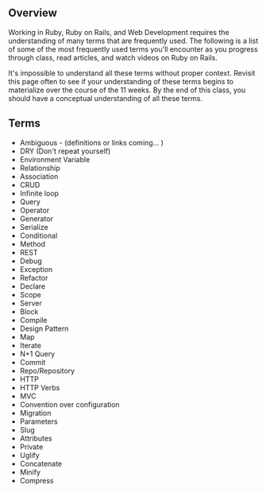 

## Overview

Working in Ruby, Ruby on Rails, and Web Development requires the understanding of many
terms that are frequently used.  The following is a list of some of the most
frequently used terms you'll encounter as you progress through class, read
articles, and watch videos on Ruby on Rails. 

It's impossible to understand all these terms without proper context.  Revisit
this page often to see if your understanding of these terms begins to
materialize over the course of the 11 weeks.  By the end of this class, you
should have a conceptual understanding of all these terms. 


## Terms
*   Ambiguous - (definitions or links coming... )
*   DRY (Don't repeat yourself)
*   Environment Variable
*   Relationship
*   Association
*   CRUD
*   Infinite loop
*   Query
*   Operator
*   Generator
*   Serialize
*   Conditional
*   Method
*   REST
*   Debug
*   Exception
*   Refactor
*   Declare
*   Scope
*   Server
*   Block
*   Compile
*   Design Pattern
*   Map
*   Iterate
*   N+1 Query
*   Commit
*   Repo/Repository
*   HTTP
*   HTTP Verbs
*   MVC
*   Convention over configuration
*   Migration
*   Parameters
*   Slug
*   Attributes
*   Private
*   Uglify
*   Concatenate
*   Minify
*   Compress
